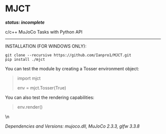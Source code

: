 # MJCT
***status: incomplete***

c/c++ MuJoCo Tasks with Python API

******

INSTALLATION (FOR WINDOWS ONLY):

```
git clone --recursive https://github.com/Ianpro1/MJCT.git
pip install ./mjct
```
You can test the module by creating a Tosser environment object:
>import mjct
>
>env = mjct.Tosser(True)
 
You can also test the rendering capabilities:
>env.render()

 \n
 
_Dependencies and Versions: mujoco.dll, MuJoCo 2.3.3, glfw 3.3.8_
